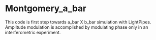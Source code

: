 # Montgomery_a_bar
This code is first step towards a_bar X b_bar simulation with LightPipes.
Amplitude modulation is accomplished by modulating phase only in an interferometric experiment.

